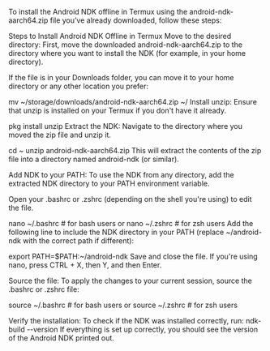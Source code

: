 To install the Android NDK offline in Termux using the android-ndk-aarch64.zip file you’ve already downloaded, follow these steps:

Steps to Install Android NDK Offline in Termux
Move to the desired directory: First, move the downloaded android-ndk-aarch64.zip to the directory where you want to install the NDK (for example, in your home directory).

If the file is in your Downloads folder, you can move it to your home directory or any other location you prefer:

mv ~/storage/downloads/android-ndk-aarch64.zip ~/
Install unzip: Ensure that unzip is installed on your Termux if you don't have it already.

pkg install unzip
Extract the NDK: Navigate to the directory where you moved the zip file and unzip it.

cd ~
unzip android-ndk-aarch64.zip
This will extract the contents of the zip file into a directory named android-ndk (or similar).

Add NDK to your PATH: To use the NDK from any directory, add the extracted NDK directory to your PATH environment variable.

Open your .bashrc or .zshrc (depending on the shell you're using) to edit the file.

nano ~/.bashrc  # for bash users
or
nano ~/.zshrc  # for zsh users
Add the following line to include the NDK directory in your PATH (replace ~/android-ndk with the correct path if different):

export PATH=$PATH:~/android-ndk
Save and close the file. If you're using nano, press CTRL + X, then Y, and then Enter.

Source the file: To apply the changes to your current session, source the .bashrc or .zshrc file:

source ~/.bashrc  # for bash users
or
source ~/.zshrc  # for zsh users

Verify the installation: To check if the NDK was installed correctly, run:
ndk-build --version
If everything is set up correctly, you should see the version of the Android NDK printed out.
